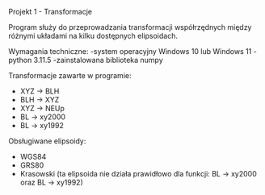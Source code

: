 Projekt 1 - Transformacje

Program służy do przeprowadzania transformacji współrzędnych między różnymi układami na kilku dostępnych elipsoidach.

Wymagania techniczne:
-system operacyjny Windows 10 lub Windows 11
-python 3.11.5
-zainstalowana biblioteka numpy

Transformacje zawarte w programie:
- XYZ -> BLH
- BLH -> XYZ
- XYZ -> NEUp
- BL -> xy2000
- BL -> xy1992

Obsługiwane elipsoidy:
- WGS84
- GRS80
- Krasowski (ta elipsoida nie działa prawidłowo dla funkcji: BL -> xy2000 oraz BL -> xy1992)







 

